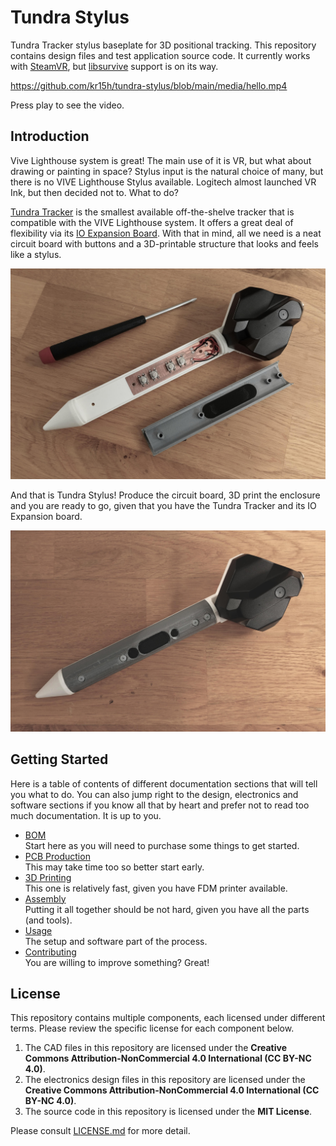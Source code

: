 # Tundra Stylus

Tundra Tracker stylus baseplate for 3D positional tracking. This repository contains design files and test application source code. It currently works with [SteamVR](https://store.steampowered.com/app/250820/SteamVR/), but [libsurvive](https://github.com/cntools/libsurvive) support is on its way.

https://github.com/kr15h/tundra-stylus/blob/main/media/hello.mp4

Press play to see the video.

## Introduction

Vive Lighthouse system is great! The main use of it is VR, but what about drawing or painting in space? Stylus input is the natural choice of many, but there is no VIVE Lighthouse Stylus available. Logitech almost launched VR Ink, but then decided not to. What to do?

[Tundra Tracker](https://tundra-labs.com/products/additional-tracker) is the smallest available off-the-shelve tracker that is compatible with the VIVE Lighthouse system. It offers a great deal of flexibility via its [IO Expansion Board](https://tundra-labs.com/products/tundra-tracker-io-expansion-board). With that in mind, all we need is a neat circuit board with buttons and a 3D-printable structure that looks and feels like a stylus. 

![Stylus Open](media/stylus_open.jpg)

And that is Tundra Stylus! Produce the circuit board, 3D print the enclosure and you are ready to go, given that you have the Tundra Tracker and its IO Expansion board.

![Stylus](media/stylus.jpg)


## Getting Started

Here is a table of contents of different documentation sections that will tell you what to do. You can also jump right to the design, electronics and software sections if you know all that by heart and prefer not to read too much documentation. It is up to you.

- [BOM](docs/BOM.md)  
  Start here as you will need to purchase some things to get started.
- [PCB Production](docs/PCB_PRODUCTION.md)  
  This may take time too so better start early.
- [3D Printing](docs/3D_PRINTING.md)  
  This one is relatively fast, given you have FDM printer available.
- [Assembly](docs/ASSEMBLY.md)  
  Putting it all together should be not hard, given you have all the parts (and tools).
- [Usage](docs/USAGE.md)  
  The setup and software part of the process.
- [Contributing](docs/CONTRIBUTING.md)  
  You are willing to improve something? Great!


## License

This repository contains multiple components, each licensed under different terms. Please review the specific license for each component below.

1. The CAD files in this repository are licensed under the **Creative Commons Attribution-NonCommercial 4.0 International (CC BY-NC 4.0)**.
2. The electronics design files in this repository are licensed under the **Creative Commons Attribution-NonCommercial 4.0 International (CC BY-NC 4.0)**.
3. The source code in this repository is licensed under the **MIT License**.

Please consult [LICENSE.md](LICENSE.md) for more detail. 



